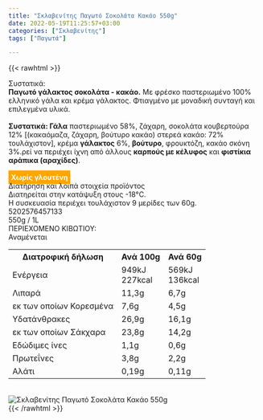 ```yaml
---
title: "Σκλαβενίτης Παγωτό Σοκολάτα Κακάο 550g"
date: 2022-05-19T11:25:57+03:00
categories: ["Σκλαβενίτης"]
tags: ["Παγωτά"]

---
```

{{< rawhtml >}}

<div class="sload576"><div class="product"><div id="sistatika">Συστατικά:</div><div class="alltext"><b>Παγωτό γάλακτος σοκολάτα - κακάο.</b> Με φρέσκο παστεριωμένο 100% ελληνικό γάλα και κρέμα γάλακτος. Φτιαγμένο με μοναδική συνταγή και επιλεγμένα υλικά.<br><br><b>Συστατικά: Γάλα</b> παστεριωμένο 58%, ζάχαρη, σοκολάτα κουβερτούρα 12% [(κακαόμαζα, ζάχαρη, βούτυρο κακάο) στερεά κακάο: 72% τουλάχιστον], κρέμα <b>γάλακτος</b> 6%, <b>βούτυρο</b>, φρουκτόζη, κακάο σκόνη 3%.ρεί να περιέχει ίχνη από άλλους <b>καρπούς με κέλυφος</b> και <b>φιστίκια αράπικα (αραχίδες)</b>.<br><br><b style="background:orange;padding:5px;color:#fff">Χωρίς γλουτένη</b></div><div id="loipa">Διατήρηση και λοιπά στοιχεία προϊόντος</div><div class="alltext">Διατηρείται στην κατάψυξη στους -18°C.<br>Η συσκευασία περιέχει τουλάχιστον 9 μερίδες των 60g.<br></div><div id="barcode"><div id="barimage1"></div><span id="bartext">5202576457133</span></div><div id="varos"><div id="varosimage1"></div><span id="varostext">550g / 1L</span></div><div id="kivotio">ΠΕΡΙΕΧΟΜΕΝΟ ΚΙΒΩΤΙΟΥ:<br>Αναμένεται</div><div class="tabout"><table id="diatable"><tbody><tr><th>Διατροφική δήλωση</th><th>Ανά 100g</th><th>Ανά 60g</th></tr><tr><td class="texr2">Ενέργεια</td><td class="texr">949kJ<br>227kcal</td><td class="texr">569kJ<br>136kcal</td></tr><tr><td class="texr2">Λιπαρά</td><td class="texr">11,3g</td><td class="texr">6,7g</td></tr><tr><td class="gray">εκ των οποίων Κορεσµένα</td><td class="gray2">7,6g</td><td class="gray2">4,5g</td></tr><tr><td class="texr2">Yδατάνθρακες</td><td class="texr">26,9g</td><td class="texr">16,1g</td></tr><tr><td class="gray">εκ των οποίων Σάκχαρα</td><td class="gray2">23,8g</td><td class="gray2">14,2g</td></tr><tr><td class="texr2">Eδώδιμες ίνες</td><td class="texr">1,1g</td><td class="texr">0,6g</td></tr><tr><td class="texr2">Πρωτεΐνες</td><td class="texr">3,8g</td><td class="texr">2,2g</td></tr><tr><td class="texr2">Αλάτι</td><td class="texr">0,19g</td><td class="texr">0,11g</td></tr></tbody></table></div><br><div class="pimg"><img alt="Σκλαβενίτης Παγωτό Σοκολάτα Κακάο 550g" title="Σκλαβενίτης Παγωτό Σοκολάτα Κακάο 550g" src="/media/images/sklavenitis-pagwto-sokolata-kakao-550g.jpg"></div></div></div>
{{< /rawhtml >}}


